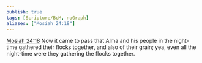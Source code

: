 ```yaml
---
publish: true
tags: [Scripture/BoM, noGraph]
aliases: ["Mosiah 24:18"]
---
```

[Mosiah 24:18](https://churchofjesuschrist.org/study/scriptures/bofm/mosiah/24?lang=eng&id=p18#p18) Now it came to pass that Alma and his people in the night-time gathered their flocks together, and also of their grain; yea, even all the night-time were they gathering the flocks together.
